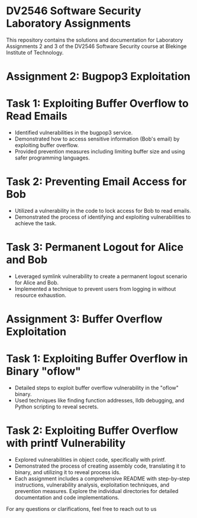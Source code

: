 # DV2546 Software Security Laboratory Assignments
This repository contains the solutions and documentation for Laboratory Assignments 2 and 3 of the DV2546 Software Security course at Blekinge Institute of Technology.

# Assignment 2: Bugpop3 Exploitation
# Task 1: Exploiting Buffer Overflow to Read Emails
+ Identified vulnerabilities in the bugpop3 service.
+ Demonstrated how to access sensitive information (Bob's email) by exploiting buffer overflow.
+ Provided prevention measures including limiting buffer size and using safer programming languages.

# Task 2: Preventing Email Access for Bob
+ Utilized a vulnerability in the code to lock access for Bob to read emails.
+ Demonstrated the process of identifying and exploiting vulnerabilities to achieve the task.

# Task 3: Permanent Logout for Alice and Bob
+ Leveraged symlink vulnerability to create a permanent logout scenario for Alice and Bob.
+ Implemented a technique to prevent users from logging in without resource exhaustion.


# Assignment 3: Buffer Overflow Exploitation
# Task 1: Exploiting Buffer Overflow in Binary "oflow"
+ Detailed steps to exploit buffer overflow vulnerability in the "oflow" binary.
+ Used techniques like finding function addresses, lldb debugging, and Python scripting to reveal secrets.

# Task 2: Exploiting Buffer Overflow with printf Vulnerability
+ Explored vulnerabilities in object code, specifically with printf.
+ Demonstrated the process of creating assembly code, translating it to binary, and utilizing it to reveal process ids.
+ Each assignment includes a comprehensive README with step-by-step instructions, vulnerability analysis, exploitation techniques, and prevention measures. Explore the individual directories for detailed documentation and code implementations.

For any questions or clarifications, feel free to reach out to us
